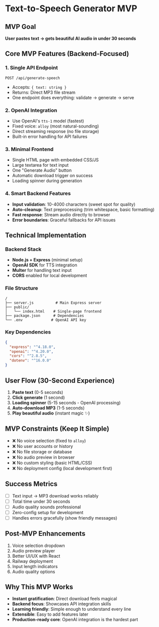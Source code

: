 # Text-to-Speech Generator MVP

## MVP Goal
**User pastes text → gets beautiful AI audio in under 30 seconds**

## Core MVP Features (Backend-Focused)

### 1. Single API Endpoint
```
POST /api/generate-speech
```
- Accepts: `{ text: string }`
- Returns: Direct MP3 file stream
- One endpoint does everything: validate → generate → serve

### 2. OpenAI Integration
- Use OpenAI's `tts-1` model (fastest)
- Fixed voice: `alloy` (most natural-sounding)
- Direct streaming response (no file storage)
- Built-in error handling for API failures

### 3. Minimal Frontend
- Single HTML page with embedded CSS/JS
- Large textarea for text input
- One "Generate Audio" button
- Automatic download trigger on success
- Loading spinner during generation

### 4. Smart Backend Features
- **Input validation**: 10-4000 characters (sweet spot for quality)
- **Auto-cleanup**: Text preprocessing (trim whitespace, basic formatting)
- **Fast response**: Stream audio directly to browser
- **Error boundaries**: Graceful fallbacks for API issues

## Technical Implementation

### Backend Stack
- **Node.js + Express** (minimal setup)
- **OpenAI SDK** for TTS integration
- **Multer** for handling text input
- **CORS** enabled for local development

### File Structure
```
/
├── server.js          # Main Express server
├── public/
│   └── index.html    # Single-page frontend
├── package.json      # Dependencies
└── .env             # OpenAI API key
```

### Key Dependencies
```json
{
  "express": "^4.18.0",
  "openai": "^4.20.0",
  "cors": "^2.8.5",
  "dotenv": "^16.0.0"
}
```

## User Flow (30-Second Experience)
1. **Paste text** (0-5 seconds)
2. **Click generate** (1 second)
3. **Loading spinner** (5-15 seconds - OpenAI processing)
4. **Auto-download MP3** (1-5 seconds)
5. **Play beautiful audio** (instant magic ✨)

## MVP Constraints (Keep It Simple)
- ❌ No voice selection (fixed to `alloy`)
- ❌ No user accounts or history
- ❌ No file storage or database
- ❌ No audio preview in browser
- ❌ No custom styling (basic HTML/CSS)
- ❌ No deployment config (local development first)

## Success Metrics
- [ ] Text input → MP3 download works reliably
- [ ] Total time under 30 seconds
- [ ] Audio quality sounds professional
- [ ] Zero-config setup for development
- [ ] Handles errors gracefully (show friendly messages)

## Post-MVP Enhancements
1. Voice selection dropdown
2. Audio preview player
3. Better UI/UX with React
4. Railway deployment
5. Input length indicators
6. Audio quality options

## Why This MVP Works
- **Instant gratification**: Direct download feels magical
- **Backend focus**: Showcases API integration skills
- **Learning friendly**: Simple enough to understand every line
- **Extensible**: Easy to add features later
- **Production-ready core**: OpenAI integration is the hardest part